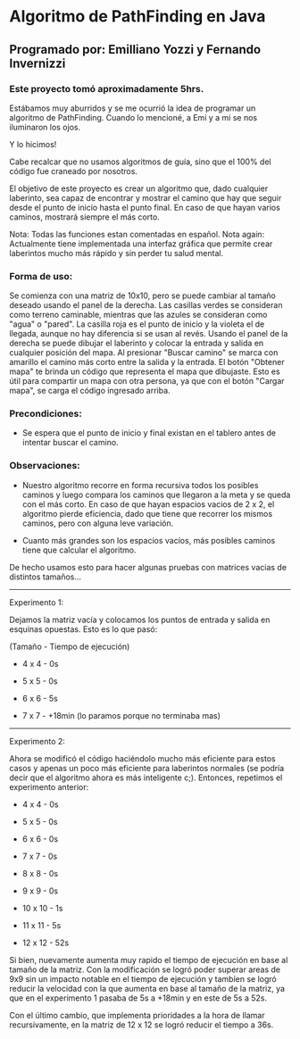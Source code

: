 # Algoritmo de PathFinding en Java

## Programado por: Emilliano Yozzi y Fernando Invernizzi

### Este proyecto tomó aproximadamente 5hrs.

Estábamos muy aburridos y se me ocurrió la idea de programar un algoritmo de PathFinding. Cuando lo mencioné, a Emi y a mi se nos iluminaron los ojos.

Y lo hicimos!

Cabe recalcar que no usamos algoritmos de guía, sino que el 100% del código fue craneado por nosotros.

El objetivo de este proyecto es crear un algoritmo que, dado cualquier laberinto, sea capaz de encontrar y mostrar el camino que hay que seguir desde el punto de inicio hasta el punto final. En caso de que hayan varios caminos, mostrará siempre el más corto.

Nota: Todas las funciones estan comentadas en español.
Nota again: Actualmente tiene implementada una interfaz gráfica que permite crear laberintos mucho más rápido y sin perder tu salud mental.
### Forma de uso:
Se comienza con una matriz de 10x10, pero se puede cambiar al tamaño deseado usando el panel de la derecha. 
Las casillas verdes se consideran como terreno caminable, mientras que las azules se consideran como "agua" o "pared". La casilla roja es el punto de inicio y la violeta el de llegada, aunque no hay diferencia si se usan al revés.
Usando el panel de la derecha se puede dibujar el laberinto y colocar la entrada y salida en cualquier posición del mapa.
Al presionar "Buscar camino" se marca con amarillo el camino más corto entre la salida y la entrada.
El botón "Obtener mapa" te brinda un código que representa el mapa que dibujaste. Esto es útil para compartir un mapa con otra persona, ya que con el botón "Cargar mapa", se carga el código ingresado arriba.

### Precondiciones:

- Se espera que el punto de inicio y final existan en el tablero antes de intentar buscar el camino. 
### Observaciones:

- Nuestro algoritmo recorre en forma recursiva todos los posibles caminos y luego compara los caminos que llegaron a la meta y se queda con el más corto. En caso de que hayan espacios vacios de 2 x 2, el algoritmo pierde eficiencia, dado que tiene que recorrer los mismos caminos, pero con alguna leve variación. 

- Cuanto más grandes son los espacios vacíos, más posibles caminos tiene que calcular el algoritmo.

De hecho usamos esto para hacer algunas pruebas con matrices vacias de distintos tamaños...

---

Experimento 1:

Dejamos la matriz vacía y colocamos los puntos de entrada y salida en esquinas opuestas. Esto es lo que pasó:

(Tamaño - Tiempo de ejecución)

- 4 x 4 - 0s

- 5 x 5 - 0s

- 6 x 6 - 5s

- 7 x 7 - +18min (lo paramos porque no terminaba mas)

---

Experimento 2:

Ahora se modificó el código haciéndolo mucho más eficiente para estos casos y apenas un poco más eficiente para laberintos normales (se podría decir que el algoritmo ahora es más inteligente c;). Entonces, repetimos el experimento anterior:

- 4 x 4 - 0s

- 5 x 5 - 0s

- 6 x 6 - 0s

- 7 x 7 - 0s

- 8 x 8 - 0s

- 9 x 9 - 0s

- 10 x 10 - 1s

- 11 x 11 - 5s

- 12 x 12 - 52s

Si bien, nuevamente aumenta muy rapido el tiempo de ejecución en base al tamaño de la matriz. Con la modificación se logró poder superar areas de 9x9 sin un impacto notable en el tiempo de ejecución y tambíen se logró reducir la velocidad con la que aumenta en base al tamaño de la matriz, ya que en el experimento 1 pasaba de 5s a +18min y en este de 5s a 52s.

Con el último cambio, que implementa prioridades a la hora de llamar recursivamente, en la matriz de 12 x 12 se logró reducir el tiempo a 36s.

